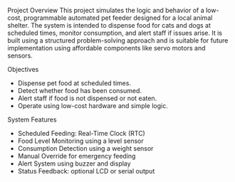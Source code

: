 Project Overview
This project simulates the logic and behavior of a low-cost, programmable automated pet feeder designed for a local animal shelter. The system is intended to dispense food for cats and dogs at scheduled times, monitor consumption, and alert staff if issues arise. It is built using a structured problem-solving approach and is suitable for future implementation using affordable components like servo motors and sensors.


Objectives
- Dispense pet food at scheduled times.
- Detect whether food has been consumed.
- Alert staff if food is not dispensed or not eaten.
- Operate using low-cost hardware and simple logic.


System Features
- Scheduled Feeding: Real-Time Clock (RTC)
- Food Level Monitoring using a level sensor
- Consumption Detection using a weight sensor
- Manual Override for emergency feeding
- Alert System using buzzer and display
- Status Feedback: optional LCD or serial output

